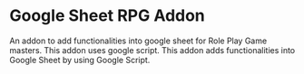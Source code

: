 # Google Sheet RPG Addon
An addon to add functionalities into google sheet for Role Play Game masters. This addon uses google script.
This addon adds functionalities into Google Sheet  by using Google Script.
